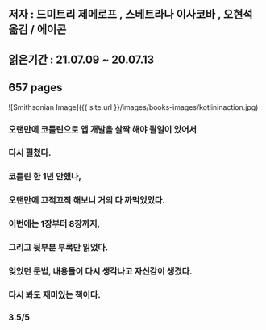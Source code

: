 ## 저자 : 드미트리 제메로프 , 스베트라나 이사코바 , 오현석 옮김 / 에이콘

## 읽은기간 : 21.07.09 ~ 20.07.13

## 657 pages

![Smithsonian Image]({{ site.url }}/images/books-images/kotlininaction.jpg)

### 오랜만에 코틀린으로 앱 개발을 살짝 해야 될일이 있어서 

### 다시 펼쳤다.

### 코틀린 한 1년 안했나, 

### 오랜만에 끄적끄적 해보니 거의 다 까먹었었다.

### 이번에는 1장부터 8장까지, 

### 그리고 뒷부분 부록만 읽었다.

### 잊었던 문법, 내용들이 다시 생각나고 자신감이 생겼다.

### 다시 봐도 재미있는 책이다. 

### 3.5/5



